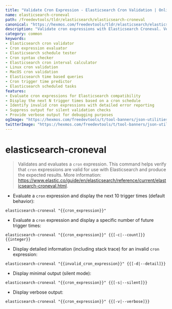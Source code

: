 ```yaml
---
title: "Validate Cron Expression - Elasticsearch Cron Validation | Online Free DevTools by Hexmos"
name: elasticsearch-croneval
path: /freedevtools/tldr/elasticsearch/elasticsearch-croneval
canonical: "https://hexmos.com/freedevtools/tldr/elasticsearch/elasticsearch-croneval/"
description: "Validate cron expressions with Elasticsearch Croneval. Verify Elasticsearch cron schedules and display trigger times, including future intervals. Free online tool, no registration required."
category: common
keywords:
- Elasticsearch cron validator
- Cron expression evaluator
- Elasticsearch schedule tester
- Cron syntax checker
- Elasticsearch cron interval calculator
- Linux cron validation
- MacOS cron validation
- Elasticsearch time based queries
- Cron trigger time predictor
- Elasticsearch scheduled tasks
features:
- Evaluate cron expressions for Elasticsearch compatibility
- Display the next N trigger times based on a cron schedule
- Identify invalid cron expressions with detailed error reporting
- Suppress output for silent validation checks
- Provide verbose output for debugging purposes
ogImage: "https://hexmos.com/freedevtools/t/tool-banners/json-utilities-banner.png"
twitterImage: "https://hexmos.com/freedevtools/t/tool-banners/json-utilities-banner.png"
---
```


# elasticsearch-croneval

> Validates and evaluates a `cron` expression. This command helps verify that `cron` expressions are valid for use with Elasticsearch and produce the expected results.
> More information: <https://www.elastic.co/guide/en/elasticsearch/reference/current/elasticsearch-croneval.html>.

- Evaluate a `cron` expression and display the next 10 trigger times (default behavior):

`elasticsearch-croneval "{{cron_expression}}"`

- Evaluate a `cron` expression and display a specific number of future trigger times:

`elasticsearch-croneval "{{cron_expression}}" {{[-c|--count]}} {{integer}}`

- Display detailed information (including stack trace) for an invalid `cron` expression:

`elasticsearch-croneval "{{invalid_cron_expression}}" {{[-d|--detail]}}`

- Display minimal output (silent mode):

`elasticsearch-croneval "{{cron_expression}}" {{[-s|--silent]}}`

- Display verbose output:

`elasticsearch-croneval "{{cron_expression}}" {{[-v|--verbose]}}`
